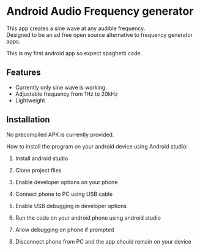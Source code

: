 
# Android Audio Frequency generator

This app creates a sine wave at any audible frequency.  
Designed to be an ad free open source alternative to frequency generator apps.  

This is my first android app so expect spaghetti code.  

## Features

- Currently only sine wave is working.
- Adjustable frequency from 1Hz to 20kHz
- Lightweight



## Installation

No precompiled APK is currently provided. 

How to install the program on your android device using Android studio:  

1. Install android studio  

2. Clone project files  

3. Enable developer options on your phone  

4. Connect phone to PC using USB cable  

5. Enable USB debugging in developer options  

6. Run the code on your android phone using android studio  

7. Allow debugging on phone if prompted  

8. Disconnect phone from PC and the app should remain on your device

